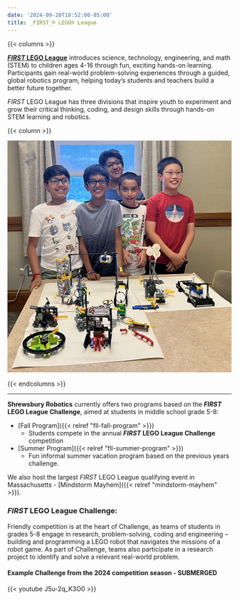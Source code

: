 ```yaml
---
date: '2024-09-20T18:52:00-05:00'
title: _FIRST_® LEGO® League
---
```


{{< columns >}}

[**_FIRST_ LEGO League**](https://www.firstinspires.org/robotics/fll/what-is-first-lego-league) introduces science, technology, engineering, and math (STEM) to children ages 4-16 through fun, exciting hands-on learning. Participants gain real-world problem-solving experiences through a guided, global robotics program, helping today’s students and teachers build a better future together.

_FIRST_ LEGO League has three divisions that inspire youth to experiment and grow their critical thinking, coding, and design skills through hands-on STEM learning and robotics.

{{< column >}}

![FLL Students](fll-students.jpg)

{{< endcolumns >}}

---

**Shrewsbury Robotics** currently offers two programs based on the **_FIRST_ LEGO League Challenge**, aimed at students in middle school grade 5-8:
* [Fall Program]({{< relref "fll-fall-program" >}})
  * Students compete in the annual **_FIRST_ LEGO League Challenge** competition
* [Summer Program]({{< relref "fll-summer-program" >}})
  * Fun informal summer vacation program based on the previous years challenge.

We also host the largest _FIRST_ LEGO League qualifying event in Massachusetts - [Mindstorm Mayhem]({{< relref "mindstorm-mayhem" >}}).

### _FIRST_ LEGO League Challenge:
Friendly competition is at the heart of Challenge, as teams of students in grades 5-8 engage in research, problem-solving, coding and engineering – building and programming a LEGO robot that navigates the missions of a robot game. As part of Challenge, teams also participate in a research project to identify and solve a relevant real-world problem.

#### Example Challenge from the 2024 competition season - SUBMERGED
{{< youtube J5u-2q_K3O0 >}}